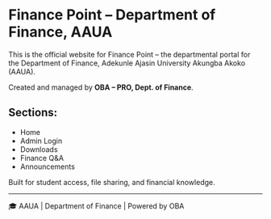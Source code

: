 # Finance Point – Department of Finance, AAUA

This is the official website for Finance Point – the departmental portal for the Department of Finance, Adekunle Ajasin University Akungba Akoko (AAUA).

Created and managed by **OBA – PRO, Dept. of Finance**.

## Sections:
- Home
- Admin Login
- Downloads
- Finance Q&A
- Announcements

Built for student access, file sharing, and financial knowledge.

---

🎓 AAUA | Department of Finance | Powered by OBA
